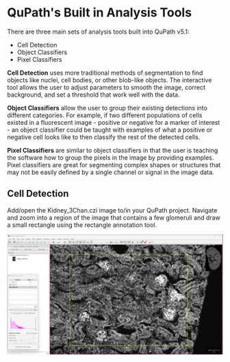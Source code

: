 # QuPath's Built in Analysis Tools
There are three main sets of analysis tools built into QuPath v5.1:
- Cell Detection
- Object Classifiers
- Pixel Classifiers

**Cell Detection** uses more traditional methods of segmentation to find objects like nuclei, cell bodies, or other blob-like objects. The interactive tool allows the user to adjust parameters to smooth the image, correct background, and set a threshold that work well with the data.

**Object Classifiers** allow the user to group their existing detections into different categories. For example, if two different populations of cells existed in a fluorescent image - positive or negative for a marker of interest - an object classifier could be taught with examples of what a positive or negative cell looks like to then classify the rest of the detected cells.

**Pixel Classifiers** are similar to object classifiers in that the user is teaching the software how to group the pixels in the image by providing examples. Pixel classifiers are great for segmenting complex shapes or structures that may not be easily defined by a single channel or signal in the image data.

## Cell Detection
Add/open the Kidney_3Chan.czi image to/in your QuPath project. Navigate and zoom into a region of the image that contains a few glomeruli and draw a small rectangle using the rectangle annotation tool.

![Image of an ROI on the kidney image](/Tutorials/Tutorial_Imgs/Kidney_ROI.png)


